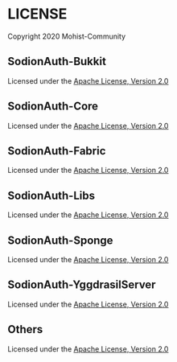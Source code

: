 # LICENSE

Copyright 2020 Mohist-Community

## SodionAuth-Bukkit

Licensed under the [Apache License, Version 2.0](licenses/apache-2.0.txt)

## SodionAuth-Core

Licensed under the [Apache License, Version 2.0](licenses/apache-2.0.txt)

## SodionAuth-Fabric

Licensed under the [Apache License, Version 2.0](licenses/apache-2.0.txt)

## SodionAuth-Libs

Licensed under the [Apache License, Version 2.0](licenses/apache-2.0.txt)

## SodionAuth-Sponge

Licensed under the [Apache License, Version 2.0](licenses/apache-2.0.txt)

## SodionAuth-YggdrasilServer

Licensed under the [Apache License, Version 2.0](licenses/apache-2.0.txt)

## Others

Licensed under the [Apache License, Version 2.0](licenses/apache-2.0.txt)
